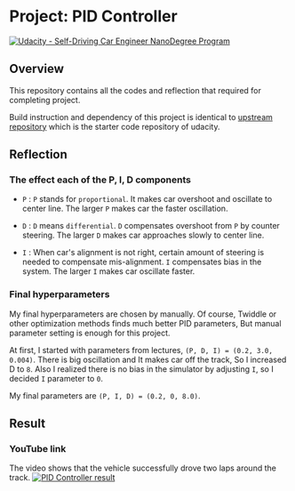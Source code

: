 # **Project: PID Controller**
[![Udacity - Self-Driving Car Engineer NanoDegree Program](https://s3.amazonaws.com/udacity-sdc/github/shield-carnd.svg)](http://www.udacity.com/drive)


## Overview
This repository contains all the codes and reflection that required for completing project.

Build instruction and dependency of this project is identical to [upstream repository](https://github.com/udacity/CarND-PID-Control-Project) which is the starter code repository of udacity.


## Reflection

### The effect each of the P, I, D components

 - `P` : `P` stands for `proportional`. It makes car overshoot and oscillate to center line. The larger `P` makes car the faster oscillation. 

 - `D` : `D` means `differential`. `D` compensates overshoot from `P` by counter steering. The larger `D` makes car approaches slowly to center line. 

 - `I` : When car's alignment is not right, certain amount of steering is needed to compensate mis-alignment. `I` compensates bias in the system. The larger `I` makes car oscillate faster.

### Final hyperparameters

My final hyperparameters are chosen by manually. Of course, Twiddle or other optimization methods finds much better PID parameters, But manual parameter setting is enough for this project. 

At first, I started with parameters from lectures, `(P, D, I) = (0.2, 3.0, 0.004)`. There is big oscillation and It makes car off the track, So I increased D to `8`. Also I realized there is no bias in the simulator by adjusting `I`, so I decided `I` parameter to `0`.

My final parameters are `(P, I, D) = (0.2, 0, 8.0)`.

## Result

### YouTube link
The video shows that the vehicle successfully drove two laps around the track.
[![PID Controller result](https://img.youtube.com/vi/ID3rG3FRnVM/0.jpg)](https://www.youtube.com/watch?v=ID3rG3FRnVM)


